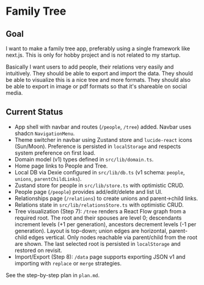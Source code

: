 # Family Tree

## Goal
I want to make a family tree app, preferably using a single framework like next.js. This is only for hobby project and is not related to my startup. 

Basically I want users to add people, their relations very easily and intuitively. They should be able to export and import the data. They should be able to visualize this is a nice tree and more formats. They should also be able to export in image or pdf formats so that it's shareable on social media. 

## Current Status
- App shell with navbar and routes (`/people`, `/tree`) added. Navbar uses shadcn `NavigationMenu`.
- Theme switcher in navbar using Zustand store and `lucide-react` icons (Sun/Moon). Preference is persisted in `localStorage` and respects system preference on first load.
- Domain model (v1) types defined in `src/lib/domain.ts`.
- Home page links to People and Tree.
- Local DB via Dexie configured in `src/lib/db.ts` (v1 schema: `people`, `unions`, `parentChildLinks`).
- Zustand store for people in `src/lib/store.ts` with optimistic CRUD.
- People page (`/people`) provides add/edit/delete and list UI.
- Relationships page (`/relations`) to create unions and parent→child links.
- Relations state in `src/lib/relationsStore.ts` with optimistic CRUD.
 - Tree visualization (Step 7): `/tree` renders a React Flow graph from a required root. The root and their spouses are level 0; descendants increment levels (+1 per generation), ancestors decrement levels (-1 per generation). Layout is top-down; union edges are horizontal, parent-child edges vertical. Only nodes reachable via parent/child from the root are shown. The last selected root is persisted in `localStorage` and restored on revisit.
- Import/Export (Step 8): `/data` page supports exporting JSON v1 and importing with `replace` or `merge` strategies.

See the step-by-step plan in `plan.md`.
